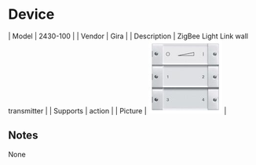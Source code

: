 
# Device

| Model | 2430-100  |
| Vendor  | Gira  |
| Description | ZigBee Light Link wall transmitter |
| Supports | action |
| Picture | ![../images/devices/2430-100.jpg](../images/devices/2430-100.jpg) |

## Notes

None
